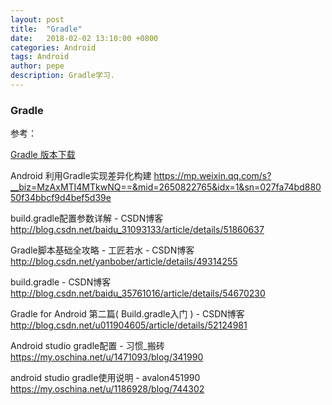 ```yaml
---
layout: post
title:  "Gradle"
date:   2018-02-02 13:10:00 +0800
categories: Android
tags: Android
author: pepe
description: Gradle学习.
---
```


### Gradle


参考：

[Gradle 版本下载](http://services.gradle.org/distributions/)

Android 利用Gradle实现差异化构建
https://mp.weixin.qq.com/s?__biz=MzAxMTI4MTkwNQ==&mid=2650822765&idx=1&sn=027fa74bd88050f34bbcf9d4bef5d39e

build.gradle配置参数详解 - CSDN博客
http://blog.csdn.net/baidu_31093133/article/details/51860637

Gradle脚本基础全攻略 - 工匠若水 - CSDN博客
http://blog.csdn.net/yanbober/article/details/49314255

build.gradle - CSDN博客
http://blog.csdn.net/baidu_35761016/article/details/54670230

Gradle for Android 第二篇( Build.gradle入门 ) - CSDN博客
http://blog.csdn.net/u011904605/article/details/52124981

Android studio gradle配置 - 习惯_搬砖
https://my.oschina.net/u/1471093/blog/341990

android studio gradle使用说明 - avalon451990
https://my.oschina.net/u/1186928/blog/744302
